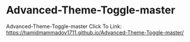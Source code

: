 # Advanced-Theme-Toggle-master
Advanced-Theme-Toggle-master
Click To Link: https://hamidmammadov1711.github.io/Advanced-Theme-Toggle-master/
